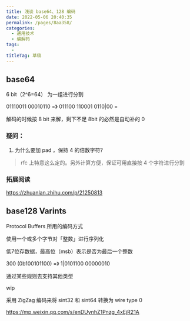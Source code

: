 ```yaml
---
title: 浅谈 base64、128 编码
date: 2022-05-06 20:40:35
permalink: /pages/8aa358/
categories: 
  - 通用技术
  - 编解码
tags: 
  - 
titleTag: 草稿
---
```

## base64

6 bit（2^6=64） 为一组进行分割

01110011 00010110
=》
011100 110001 0110|00  =

解码的时候按 8 bit 来解，剩下不足 8bit 的必然是自动补的 0


### 疑问：
1. 为什么要加 pad ，保持 4 的倍数字符?
> rfc 上特意这么定的。另外计算方便，保证可用直接按 4 个字符进行分割


### 拓展阅读

https://zhuanlan.zhihu.com/p/21250813

## base128 Varints

Protocol Buffers 所用的编码方式

使用一个或多个字节对「整数」进行序列化


低7位存数据，最高位（msb）表示是否为最后一个整数

300 (0b100101100)
=》
1|0101100 00000010

通过某些规则去支持其他类型

wip

采用 ZigZag 编码来将 sint32 和 sint64 转换为 wire type 0


https://mp.weixin.qq.com/s/enDUynhZ1Pnzg_4xEjR21A